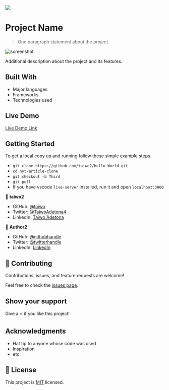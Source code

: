 ![](https://img.shields.io/badge/Microverse-blueviolet)

# Project Name

> One paragraph statement about the project.

![screenshot](./app_screenshot.png)

Additional description about the project and its features.

## Built With

- Major languages
- Frameworks
- Technologies used

## Live Demo

[Live Demo Link](https://livedemo.com)

## Getting Started

To get a local copy up and running follow these simple example steps.

- `git clone https://github.com/taiwo2/hello_World.git`
- `cd nyt-article-clone`
- `git checkout -b Third`
- `git pull`
- If you have vscode `live-server` installed, run it and open `localhost:3000`

👤 **taiwo2**

- GitHub: [@taiwo](https://github.com/taiwo2)
- Twitter: [@TaiwoAdetona4](https://twitter.com/TaiwoAdetona4)
- LinkedIn: [Taiwo Adetona](https://www.linkedin.com/in/taiwo-waliyullah-adetona-988898180/)

👤 **Author2**

- GitHub: [@githubhandle](https://github.com/githubhandle)
- Twitter: [@twitterhandle](https://twitter.com/twitterhandle)
- LinkedIn: [LinkedIn](https://linkedin.com/linkedinhandle)

## 🤝 Contributing

Contributions, issues, and feature requests are welcome!

Feel free to check the [issues page](issues/).

## Show your support

Give a ⭐️ if you like this project!

## Acknowledgments

- Hat tip to anyone whose code was used
- Inspiration
- etc

## 📝 License

This project is [MIT](lic.url) licensed.
